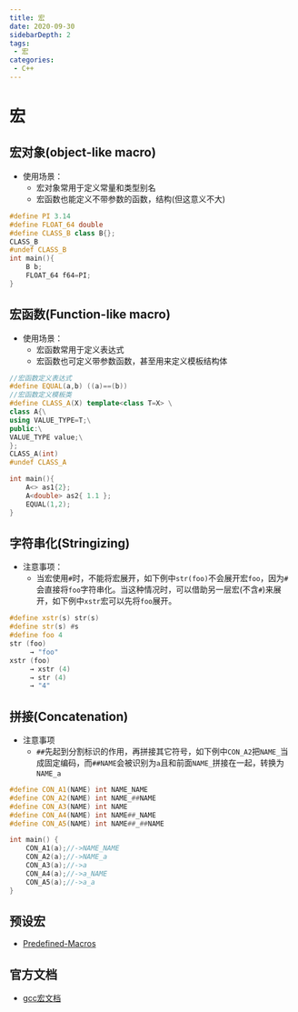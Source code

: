 ```yaml
---
title: 宏
date: 2020-09-30
sidebarDepth: 2
tags:
 - 宏
categories:
 - C++
---
```

# 宏
## 宏对象(object-like macro)
- 使用场景：
  - 宏对象常用于定义常量和类型别名
  - 宏函数也能定义不带参数的函数，结构(但这意义不大)
```cpp
#define PI 3.14
#define FLOAT_64 double
#define CLASS_B class B{};
CLASS_B
#undef CLASS_B
int main(){
    B b;
    FLOAT_64 f64=PI;
}
```
## 宏函数(Function-like macro)
- 使用场景：
  - 宏函数常用于定义表达式
  - 宏函数也可定义带参数函数，甚至用来定义模板结构体
```cpp
//宏函数定义表达式
#define EQUAL(a,b) ((a)==(b))
//宏函数定义模板类
#define CLASS_A(X) template<class T=X> \
class A{\
using VALUE_TYPE=T;\
public:\
VALUE_TYPE value;\
};
CLASS_A(int)
#undef CLASS_A

int main(){
    A<> as1{2};
    A<double> as2{ 1.1 };
    EQUAL(1,2);
}
```
## 字符串化(Stringizing)
- 注意事项：
  - 当宏使用`#`时，不能将宏展开，如下例中`str(foo)`不会展开宏`foo`，因为`#`会直接将`foo`字符串化。当这种情况时，可以借助另一层宏(不含`#`)来展开，如下例中`xstr`宏可以先将`foo`展开。
```cpp
#define xstr(s) str(s)
#define str(s) #s
#define foo 4
str (foo)
     → "foo"
xstr (foo)
     → xstr (4)
     → str (4)
     → "4"
```
## 拼接(Concatenation)
- 注意事项
  - `##`先起到分割标识的作用，再拼接其它符号，如下例中`CON_A2`把`NAME_`当成固定编码，而`##NAME`会被识别为`a`且和前面`NAME_`拼接在一起，转换为`NAME_a`
```cpp
#define CON_A1(NAME) int NAME_NAME
#define CON_A2(NAME) int NAME_##NAME
#define CON_A3(NAME) int NAME
#define CON_A4(NAME) int NAME##_NAME
#define CON_A5(NAME) int NAME##_##NAME

int main() {
    CON_A1(a);//->NAME_NAME
    CON_A2(a);//->NAME_a
    CON_A3(a);//->a
    CON_A4(a);//->a_NAME
    CON_A5(a);//->a_a
}
```
## 预设宏
- [Predefined-Macros](https://gcc.gnu.org/onlinedocs/cpp/Predefined-Macros.html#Predefined-Macros)
## 官方文档
- [gcc宏文档](https://gcc.gnu.org/onlinedocs/cpp/Macros.html "gcc宏文档")